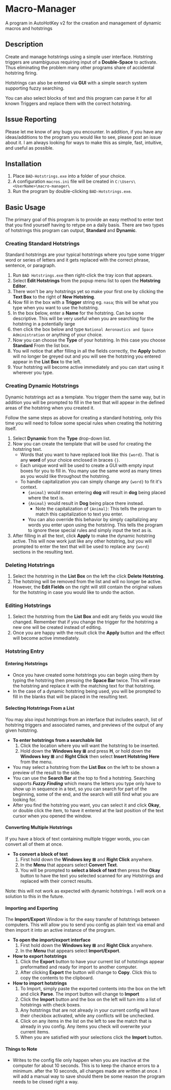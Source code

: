 # Macro-Manager

A program in AutoHotKey v2 for the creation and management of dynamic macros and hotstrings

## Description

Create and manage hotstrings using a simple user interface. Hotstring triggers are unambiguous requiring input of a **Double-Space** to activate. Thus eliminating the problem many other programs share of accidental hotstring firing.

Hotstrings can also be entered via **GUI** with a simple search system supporting fuzzy searching.

You can also select blocks of text and this program can parse it for all known Triggers and replace them with the correct hotstring.

## Issue Reporting

Please let me know of any bugs you encounter. In addition, if you have any ideas/additions to the program you would like to see, please post an issue about it. I am always looking for ways to make this as simple, fast, intuitive, and useful as possible.

## Installation

1. Place `BAD-Hotstrings.exe` into a folder of your choice.
2. A configuration `macros.ini` file will be created in `C:\Users\<UserName>\macro-manager\`
3. Run the program by double-clicking `BAD-Hotstrings.exe`.

## Basic Usage

The primary goal of this program is to provide an easy method to enter text that you find yourself having to retype on a daily basis. 
There are two types of hotstrings this program can output, **Standard** and **Dynamic**.


### Creating Standard Hotstrings

Standard hotstrings are your typical hotstrings where you type some trigger word or series of letters and it gets replaced with the correct phrase, sentence, or paragraph.

1. Run `BAD Hotstrings.exe` then right-click the tray icon that appears.
2. Select **Edit Hotstrings** from the popup menu list to open the **Hotstring Editor**.
3. There won't be any hotstrings yet so make your first one by clicking the **Text Box** to the right of **New Hotstring**.
4. Now fill in the box with a **Trigger** string eg. `nasa`; this will be what you type when you want to use the hotstring.
5. In the box below, enter a **Name** for the hotstring. Can be some descriptive. This will be very useful when you are searching for the hotstring in a potentially large
6. then click the box below and type `National Aeronautics and Space Administration` or anything of your choice.
7. Now you can choose the **Type** of your hotstring. In this case you choose **Standard** From the list box.
8. You will notice that after filling in all the fields correctly, the **Apply** button will no longer be greyed out and you will see the hotstring you entered appear in the **List Box** to the left.
9. Your hotstring will become active immediately and you can start using it wherever you type.

### Creating Dynamic Hotstrings

Dynamic hotstrings act as a template. You trigger them the same way, but in addition you will be prompted to fill in the text that will appear in the defined areas of the hotstring when you created it.

Follow the same steps as above for creating a standard hotstring, only this time you will need to follow some special rules when creating the hotstring itself.

1. Select **Dynamic** from the **Type** drop-down list.
2. Now you can create the template that will be used for creating the hotstring text.
    - Words that you want to have replaced look like this `{word}`. That is any **word** of your choice enclosed in braces `{}`.
    - Each unique word will be used to create a GUI with empty input boxes for you to fill in. You many use the same word as many times as you would like throughout the hotstring.
    - To handle capitalization you can simply change any `{word}` to fit it's context.
      - `{animal}` would mean entering **dog** will result in **dog** being placed where the text is.
      - `{Animal}` would result in **Dog** being place there instead.
        - Note the capitalization of `{Animal}`: This tells the program to match this capitalization to text you enter.
      - You can also override this behavior by simply capitalizing any words you enter upon using the hotstring. This tells the program to ignore these special rules and simply input the text as is.
3. After filling in all the text, click **Apply** to make the dynamic hotstring active. This will now work just like any other hotstring, but you will prompted to enter the text that will be used to replace any `{word}` sections in the resulting text.

### Deleting Hotstrings

1. Select the hotstring in the **List Box** on the left the click **Delete Hotstring**.
2. The hotstring will be removed from the list and will no longer be active. However, the **Edit Fields** on the right will still contain the original values for the hotstring in case you would like to undo the action.

### Editing Hotstrings

1. Select the hotstring from the **List Box** and edit any fields you would like changed. Remember that if you change the trigger for the hotstring a new one will be created instead of editing.
2. Once you are happy with the result click the **Apply** button and the effect will become active immediately.

### Hotstring Entry

#### Entering Hotstrings

- Once you have created some hotstrings you can begin using them by typing the hotstring then pressing the **Space Bar** twice. This will erase the hotstring and replace it with the matching text for that hotstring.
- In the case of a dynamic hotstring being used, you will be prompted to fill in the blanks that will be placed in the resulting text.

#### Selecting Hotstrings From a List

You may also input hotstrings from an interface that includes search, list of hotstring triggers and associated names, and previews of the output of any given hotstring.

- **To enter hotstrings from a searchable list**
  1. Click the location where you will want the hotstring to be inserted.
  2. Hold down the **Windows key &#8862;** and press **H**, or hold down the **Windows key &#8862;** and **Right Click** then select **Insert Hotstring Here** from the menu.
- You may select a hotstring from the **List Box** on the left to be shown a preview of the result to the side.
- You can use the **Search Bar** at the top to find a hotstring. Searching supports ***Fuzzy Finding*** which means the letters you type only have to show up in sequence in a text, so you can search for part of the beginning, some of the end, and the search will still find what you are looking for.
- After you find the hotstring you want, you can select it and click **Okay**, or double click the item, to have it entered at the last position of the text cursor when you opened the window.

#### Converting Multiple Hotstrings

If you have a block of text containing multiple trigger words, you can convert all of them at once.

- **To convert a block of text**
   1. First hold down the **Windows key &#8862;** and **Right Click** anywhere.
   2. In the **Menu** that appears select **Convert Text**.
   3. You will be prompted to **select a block of text** then press the **Okay** button to have the text you selected scanned for any Hotstrings and replaced with their correct results.

Note: this will not work as expected with dynamic hotstrings. I will work on a solution to this in the future.

#### Importing and Exporting

The **Import/Export** Window is for the easy transfer of hotstrings between computers. This will allow you to send you config as plain text via email and then import it into an active instance of the program.

- **To open the import/export interface**
  1. First hold down the **Windows key &#8862;** and **Right Click** anywhere.
  2. In the **Menu** that appears select **Import/Export**.
- **How to export hotstrings**
  1. Click the **Export** button to have your current list of hotstrings appear preformatted and ready for import to another computer.
  2. After clicking **Export** the button will change to **Copy**. Click this to copy the contents to the clipboard.
- **How to import hotstrings**
  1. To Import, simply paste the exported contents into the box on the left and click **Parse**. The import button will change to **Import**
  2. Click the **Import** button and the box on the left will turn into a list of hotstrings with check boxes.
  3. Any hotstrings that are not already in your current config will have their checkbox activated, while any conflicts will be unchecked.
  4. Click on any items in the list on the left to see the match that is already in you config. Any items you check will overwrite your current items.
  5. When you are satisfied with your selections click the **Import** button.

#### Things to Note

- Writes to the config file only happen when you are inactive at the computer for about 10 seconds. This is to keep the chance errors to a minimum. after the 10 seconds, all changes made are written at once. I will add a manual way to save should there be some reason the program needs to be closed right a way.
